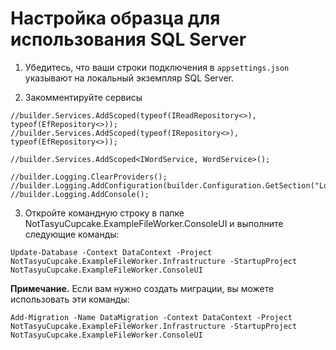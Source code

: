 
# Настройка образца для использования SQL Server

1. Убедитесь, что ваши строки подключения в `appsettings.json` указывают на локальный экземпляр SQL Server.

2. Закомментируйте сервисы
```
//builder.Services.AddScoped(typeof(IReadRepository<>), typeof(EfRepository<>));
//builder.Services.AddScoped(typeof(IRepository<>), typeof(EfRepository<>));

//builder.Services.AddScoped<IWordService, WordService>();

//builder.Logging.ClearProviders();
//builder.Logging.AddConfiguration(builder.Configuration.GetSection("Logging"));
//builder.Logging.AddConsole();
```

3. Откройте командную строку в папке NotTasyuCupcake.ExampleFileWorker.ConsoleUI и выполните следующие команды:

```
Update-Database -Context DataContext -Project NotTasyuCupcake.ExampleFileWorker.Infrastructure -StartupProject NotTasyuCupcake.ExampleFileWorker.ConsoleUI
```

**Примечание.** Если вам нужно создать миграции, вы можете использовать эти команды:

```
Add-Migration -Name DataMigration -Context DataContext -Project NotTasyuCupcake.ExampleFileWorker.Infrastructure -StartupProject NotTasyuCupcake.ExampleFileWorker.ConsoleUI
```
